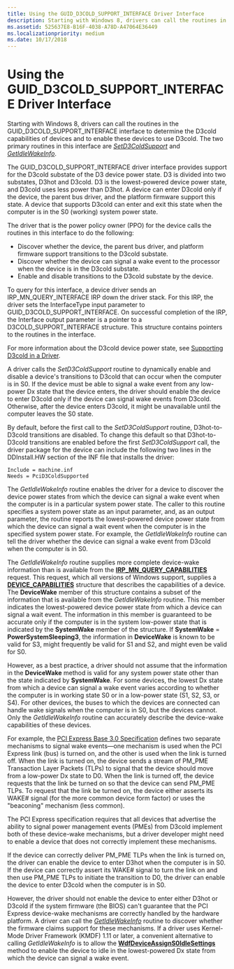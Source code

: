 ```yaml
---
title: Using the GUID_D3COLD_SUPPORT_INTERFACE Driver Interface
description: Starting with Windows 8, drivers can call the routines in the GUID_D3COLD_SUPPORT_INTERFACE interface to determine the D3cold capabilities of devices and to enable these devices to use D3cold.
ms.assetid: 525637E8-B16F-4038-A78D-A47064E36449
ms.localizationpriority: medium
ms.date: 10/17/2018
---
```


# Using the GUID\_D3COLD\_SUPPORT\_INTERFACE Driver Interface


Starting with Windows 8, drivers can call the routines in the GUID\_D3COLD\_SUPPORT\_INTERFACE interface to determine the D3cold capabilities of devices and to enable these devices to use D3cold. The two primary routines in this interface are [*SetD3ColdSupport*](/windows-hardware/drivers/ddi/wdm/nc-wdm-set_d3cold_support) and [*GetIdleWakeInfo*](/windows-hardware/drivers/ddi/wdm/nc-wdm-get_idle_wake_info).


The GUID_D3COLD_SUPPORT_INTERFACE driver interface provides support for the D3cold substate of the D3 device power state. D3 is divided into two substates, D3hot and D3cold. D3 is the lowest-powered device power state, and D3cold uses less power than D3hot. A device can enter D3cold only if the device, the parent bus driver, and the platform firmware support this state. A device that supports D3cold can enter and exit this state when the computer is in the S0 (working) system power state.

The driver that is the power policy owner (PPO) for the device calls the routines in this interface to do the following:

-    Discover whether the device, the parent bus driver, and platform firmware support transitions to the D3cold substate. 
-    Discover whether the device can signal a wake event to the processor when the device is in the D3cold substate. 
-    Enable and disable transitions to the D3cold substate by the device. 

To query for this interface, a device driver sends an IRP_MN_QUERY_INTERFACE IRP down the driver stack. For this IRP, the driver sets the InterfaceType input parameter to GUID_D3COLD_SUPPORT_INTERFACE. On successful completion of the IRP, the Interface output parameter is a pointer to a D3COLD_SUPPORT_INTERFACE structure. This structure contains pointers to the routines in the interface.

For more information about the D3cold device power state, see [Supporting D3cold in a Driver](supporting-d3cold-in-a-driver.md).


A driver calls the *SetD3ColdSupport* routine to dynamically enable and disable a device's transitions to D3cold that can occur when the computer is in S0. If the device must be able to signal a wake event from any low-power Dx state that the device enters, the driver should enable the device to enter D3cold only if the device can signal wake events from D3cold. Otherwise, after the device enters D3cold, it might be unavailable until the computer leaves the S0 state.

By default, before the first call to the *SetD3ColdSupport* routine, D3hot-to-D3cold transitions are disabled. To change this default so that D3hot-to-D3cold transitions are enabled before the first *SetD3ColdSupport* call, the driver package for the device can include the following two lines in the DDInstall.HW section of the INF file that installs the driver:

```Text
Include = machine.inf
Needs = PciD3ColdSupported
```

The *GetIdleWakeInfo* routine enables the driver for a device to discover the device power states from which the device can signal a wake event when the computer is in a particular system power state. The caller to this routine specifies a system power state as an input parameter, and, as an output parameter, the routine reports the lowest-powered device power state from which the device can signal a wait event when the computer is in the specified system power state. For example, the *GetIdleWakeInfo* routine can tell the driver whether the device can signal a wake event from D3cold when the computer is in S0.

The *GetIdleWakeInfo* routine supplies more complete device-wake information than is available from the [**IRP\_MN\_QUERY\_CAPABILITIES**](./irp-mn-query-capabilities.md) request. This request, which all versions of Windows support, supplies a [**DEVICE\_CAPABILITIES**](/windows-hardware/drivers/ddi/wdm/ns-wdm-_device_capabilities) structure that describes the capabilities of a device. The **DeviceWake** member of this structure contains a subset of the information that is available from the *GetIdleWakeInfo* routine. This member indicates the lowest-powered device power state from which a device can signal a wait event. The information in this member is guaranteed to be accurate only if the computer is in the system low-power state that is indicated by the **SystemWake** member of the structure. If **SystemWake** = **PowerSystemSleeping3**, the information in **DeviceWake** is known to be valid for S3, might frequently be valid for S1 and S2, and might even be valid for S0.

However, as a best practice, a driver should not assume that the information in the **DeviceWake** method is valid for any system power state other than the state indicated by **SystemWake**. For some devices, the lowest Dx state from which a device can signal a wake event varies according to whether the computer is in working state S0 or in a low-power state (S1, S2, S3, or S4). For other devices, the buses to which the devices are connected can handle wake signals when the computer is in S0, but the devices cannot. Only the *GetIdleWakeInfo* routine can accurately describe the device-wake capabilities of these devices.

For example, the [PCI Express Base 3.0 Specification](https://pcisig.com/specifications/pciexpress/specifications/) defines two separate mechanisms to signal wake events—one mechanism is used when the PCI Express link (bus) is turned on, and the other is used when the link is turned off. When the link is turned on, the device sends a stream of PM\_PME Transaction Layer Packets (TLPs) to signal that the device should move from a low-power Dx state to D0. When the link is turned off, the device requests that the link be turned on so that the device can send PM\_PME TLPs. To request that the link be turned on, the device either asserts its WAKE\# signal (for the more common device form factor) or uses the "beaconing" mechanism (less common).

The PCI Express specification requires that all devices that advertise the ability to signal power management events (PMEs) from D3cold implement both of these device-wake mechanisms, but a driver developer might need to enable a device that does not correctly implement these mechanisms.

If the device can correctly deliver PM\_PME TLPs when the link is turned on, the driver can enable the device to enter D3hot when the computer is in S0. If the device can correctly assert its WAKE\# signal to turn the link on and then use PM\_PME TLPs to initiate the transition to D0, the driver can enable the device to enter D3cold when the computer is in S0.

However, the driver should not enable the device to enter either D3hot or D3cold if the system firmware (the BIOS) can't guarantee that the PCI Express device-wake mechanisms are correctly handled by the hardware platform. A driver can call the [*GetIdleWakeInfo*](/windows-hardware/drivers/ddi/wdm/nc-wdm-get_idle_wake_info) routine to discover whether the firmware claims support for these mechanisms. If a driver uses Kernel-Mode Driver Framework (KMDF) 1.11 or later, a convenient alternative to calling *GetIdleWakeInfo* is to allow the [**WdfDeviceAssignS0IdleSettings**](/windows-hardware/drivers/ddi/wdfdevice/nf-wdfdevice-wdfdeviceassigns0idlesettings) method to enable the device to idle in the lowest-powered Dx state from which the device can signal a wake event.

 

